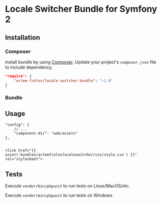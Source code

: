 # Locale Switcher Bundle for Symfony 2


## Installation

### Composer

Install bundle by using [Composer](https://getcomposer.org).
Update your project's `composer.json` file to include dependency.

```json
"require": {
    "artem-frolov/locale-switcher-bundle": "~1.0"
}
```

### Bundle




## Usage


    "config": {
        // ...
        "component-dir": "web/assets"
    },


    <link href="{{ asset('bundles/artemfrolovlocaleswitcher/css/style.css') }}" rel="stylesheet">
            
## Tests

Execute `vendor/bin/phpunit` to run tests on Linux/MacOS/etc.

Execute `vendor\bin\phpunit` to run tests on Windows